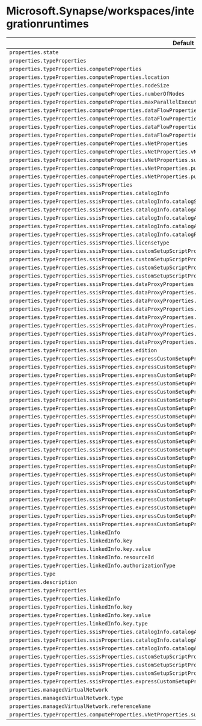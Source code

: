 # Microsoft.Synapse/workspaces/integrationruntimes

| Default Path | Alias |
|---|---|
| `properties.state` | `Microsoft.Synapse/workspaces/integrationRuntimes/Managed.state` |
| `properties.typeProperties` | `Microsoft.Synapse/workspaces/integrationRuntimes/Managed.typeProperties` |
| `properties.typeProperties.computeProperties` | `Microsoft.Synapse/workspaces/integrationRuntimes/Managed.typeProperties.computeProperties` |
| `properties.typeProperties.computeProperties.location` | `Microsoft.Synapse/workspaces/integrationRuntimes/Managed.typeProperties.computeProperties.location` |
| `properties.typeProperties.computeProperties.nodeSize` | `Microsoft.Synapse/workspaces/integrationRuntimes/Managed.typeProperties.computeProperties.nodeSize` |
| `properties.typeProperties.computeProperties.numberOfNodes` | `Microsoft.Synapse/workspaces/integrationRuntimes/Managed.typeProperties.computeProperties.numberOfNodes` |
| `properties.typeProperties.computeProperties.maxParallelExecutionsPerNode` | `Microsoft.Synapse/workspaces/integrationRuntimes/Managed.typeProperties.computeProperties.maxParallelExecutionsPerNode` |
| `properties.typeProperties.computeProperties.dataFlowProperties` | `Microsoft.Synapse/workspaces/integrationRuntimes/Managed.typeProperties.computeProperties.dataFlowProperties` |
| `properties.typeProperties.computeProperties.dataFlowProperties.computeType` | `Microsoft.Synapse/workspaces/integrationRuntimes/Managed.typeProperties.computeProperties.dataFlowProperties.computeType` |
| `properties.typeProperties.computeProperties.dataFlowProperties.coreCount` | `Microsoft.Synapse/workspaces/integrationRuntimes/Managed.typeProperties.computeProperties.dataFlowProperties.coreCount` |
| `properties.typeProperties.computeProperties.dataFlowProperties.timeToLive` | `Microsoft.Synapse/workspaces/integrationRuntimes/Managed.typeProperties.computeProperties.dataFlowProperties.timeToLive` |
| `properties.typeProperties.computeProperties.vNetProperties` | `Microsoft.Synapse/workspaces/integrationRuntimes/Managed.typeProperties.computeProperties.vNetProperties` |
| `properties.typeProperties.computeProperties.vNetProperties.vNetId` | `Microsoft.Synapse/workspaces/integrationRuntimes/Managed.typeProperties.computeProperties.vNetProperties.vNetId` |
| `properties.typeProperties.computeProperties.vNetProperties.subnet` | `Microsoft.Synapse/workspaces/integrationRuntimes/Managed.typeProperties.computeProperties.vNetProperties.subnet` |
| `properties.typeProperties.computeProperties.vNetProperties.publicIPs` | `Microsoft.Synapse/workspaces/integrationRuntimes/Managed.typeProperties.computeProperties.vNetProperties.publicIPs` |
| `properties.typeProperties.computeProperties.vNetProperties.publicIPs[*]` | `Microsoft.Synapse/workspaces/integrationRuntimes/Managed.typeProperties.computeProperties.vNetProperties.publicIPs[*]` |
| `properties.typeProperties.ssisProperties` | `Microsoft.Synapse/workspaces/integrationRuntimes/Managed.typeProperties.ssisProperties` |
| `properties.typeProperties.ssisProperties.catalogInfo` | `Microsoft.Synapse/workspaces/integrationRuntimes/Managed.typeProperties.ssisProperties.catalogInfo` |
| `properties.typeProperties.ssisProperties.catalogInfo.catalogServerEndpoint` | `Microsoft.Synapse/workspaces/integrationRuntimes/Managed.typeProperties.ssisProperties.catalogInfo.catalogServerEndpoint` |
| `properties.typeProperties.ssisProperties.catalogInfo.catalogAdminUserName` | `Microsoft.Synapse/workspaces/integrationRuntimes/Managed.typeProperties.ssisProperties.catalogInfo.catalogAdminUserName` |
| `properties.typeProperties.ssisProperties.catalogInfo.catalogAdminPassword` | `Microsoft.Synapse/workspaces/integrationRuntimes/Managed.typeProperties.ssisProperties.catalogInfo.catalogAdminPassword` |
| `properties.typeProperties.ssisProperties.catalogInfo.catalogAdminPassword.value` | `Microsoft.Synapse/workspaces/integrationRuntimes/Managed.typeProperties.ssisProperties.catalogInfo.catalogAdminPassword.value` |
| `properties.typeProperties.ssisProperties.catalogInfo.catalogPricingTier` | `Microsoft.Synapse/workspaces/integrationRuntimes/Managed.typeProperties.ssisProperties.catalogInfo.catalogPricingTier` |
| `properties.typeProperties.ssisProperties.licenseType` | `Microsoft.Synapse/workspaces/integrationRuntimes/Managed.typeProperties.ssisProperties.licenseType` |
| `properties.typeProperties.ssisProperties.customSetupScriptProperties` | `Microsoft.Synapse/workspaces/integrationRuntimes/Managed.typeProperties.ssisProperties.customSetupScriptProperties` |
| `properties.typeProperties.ssisProperties.customSetupScriptProperties.blobContainerUri` | `Microsoft.Synapse/workspaces/integrationRuntimes/Managed.typeProperties.ssisProperties.customSetupScriptProperties.blobContainerUri` |
| `properties.typeProperties.ssisProperties.customSetupScriptProperties.sasToken` | `Microsoft.Synapse/workspaces/integrationRuntimes/Managed.typeProperties.ssisProperties.customSetupScriptProperties.sasToken` |
| `properties.typeProperties.ssisProperties.customSetupScriptProperties.sasToken.value` | `Microsoft.Synapse/workspaces/integrationRuntimes/Managed.typeProperties.ssisProperties.customSetupScriptProperties.sasToken.value` |
| `properties.typeProperties.ssisProperties.dataProxyProperties` | `Microsoft.Synapse/workspaces/integrationRuntimes/Managed.typeProperties.ssisProperties.dataProxyProperties` |
| `properties.typeProperties.ssisProperties.dataProxyProperties.connectVia` | `Microsoft.Synapse/workspaces/integrationRuntimes/Managed.typeProperties.ssisProperties.dataProxyProperties.connectVia` |
| `properties.typeProperties.ssisProperties.dataProxyProperties.connectVia.type` | `Microsoft.Synapse/workspaces/integrationRuntimes/Managed.typeProperties.ssisProperties.dataProxyProperties.connectVia.type` |
| `properties.typeProperties.ssisProperties.dataProxyProperties.connectVia.referenceName` | `Microsoft.Synapse/workspaces/integrationRuntimes/Managed.typeProperties.ssisProperties.dataProxyProperties.connectVia.referenceName` |
| `properties.typeProperties.ssisProperties.dataProxyProperties.stagingLinkedService` | `Microsoft.Synapse/workspaces/integrationRuntimes/Managed.typeProperties.ssisProperties.dataProxyProperties.stagingLinkedService` |
| `properties.typeProperties.ssisProperties.dataProxyProperties.stagingLinkedService.type` | `Microsoft.Synapse/workspaces/integrationRuntimes/Managed.typeProperties.ssisProperties.dataProxyProperties.stagingLinkedService.type` |
| `properties.typeProperties.ssisProperties.dataProxyProperties.stagingLinkedService.referenceName` | `Microsoft.Synapse/workspaces/integrationRuntimes/Managed.typeProperties.ssisProperties.dataProxyProperties.stagingLinkedService.referenceName` |
| `properties.typeProperties.ssisProperties.dataProxyProperties.path` | `Microsoft.Synapse/workspaces/integrationRuntimes/Managed.typeProperties.ssisProperties.dataProxyProperties.path` |
| `properties.typeProperties.ssisProperties.edition` | `Microsoft.Synapse/workspaces/integrationRuntimes/Managed.typeProperties.ssisProperties.edition` |
| `properties.typeProperties.ssisProperties.expressCustomSetupProperties` | `Microsoft.Synapse/workspaces/integrationRuntimes/Managed.typeProperties.ssisProperties.expressCustomSetupProperties` |
| `properties.typeProperties.ssisProperties.expressCustomSetupProperties[*]` | `Microsoft.Synapse/workspaces/integrationRuntimes/Managed.typeProperties.ssisProperties.expressCustomSetupProperties[*]` |
| `properties.typeProperties.ssisProperties.expressCustomSetupProperties[*].typeProperties` | `Microsoft.Synapse/workspaces/integrationRuntimes/Managed.typeProperties.ssisProperties.expressCustomSetupProperties[*].CmdkeySetup.typeProperties` |
| `properties.typeProperties.ssisProperties.expressCustomSetupProperties[*].typeProperties.password` | `Microsoft.Synapse/workspaces/integrationRuntimes/Managed.typeProperties.ssisProperties.expressCustomSetupProperties[*].CmdkeySetup.typeProperties.password.SecureString` |
| `properties.typeProperties.ssisProperties.expressCustomSetupProperties[*].typeProperties.password.value` | `Microsoft.Synapse/workspaces/integrationRuntimes/Managed.typeProperties.ssisProperties.expressCustomSetupProperties[*].CmdkeySetup.typeProperties.password.SecureString.value` |
| `properties.typeProperties.ssisProperties.expressCustomSetupProperties[*].typeProperties.password.store` | `Microsoft.Synapse/workspaces/integrationRuntimes/Managed.typeProperties.ssisProperties.expressCustomSetupProperties[*].CmdkeySetup.typeProperties.password.AzureKeyVaultSecret.store` |
| `properties.typeProperties.ssisProperties.expressCustomSetupProperties[*].typeProperties.password.store.type` | `Microsoft.Synapse/workspaces/integrationRuntimes/Managed.typeProperties.ssisProperties.expressCustomSetupProperties[*].CmdkeySetup.typeProperties.password.AzureKeyVaultSecret.store.type` |
| `properties.typeProperties.ssisProperties.expressCustomSetupProperties[*].typeProperties.password.store.referenceName` | `Microsoft.Synapse/workspaces/integrationRuntimes/Managed.typeProperties.ssisProperties.expressCustomSetupProperties[*].CmdkeySetup.typeProperties.password.AzureKeyVaultSecret.store.referenceName` |
| `properties.typeProperties.ssisProperties.expressCustomSetupProperties[*].typeProperties.password.store.parameters` | `Microsoft.Synapse/workspaces/integrationRuntimes/Managed.typeProperties.ssisProperties.expressCustomSetupProperties[*].CmdkeySetup.typeProperties.password.AzureKeyVaultSecret.store.parameters` |
| `properties.typeProperties.ssisProperties.expressCustomSetupProperties[*].typeProperties.password.type` | `Microsoft.Synapse/workspaces/integrationRuntimes/Managed.typeProperties.ssisProperties.expressCustomSetupProperties[*].CmdkeySetup.typeProperties.password.type` |
| `properties.typeProperties.ssisProperties.expressCustomSetupProperties[*].typeProperties.variableName` | `Microsoft.Synapse/workspaces/integrationRuntimes/Managed.typeProperties.ssisProperties.expressCustomSetupProperties[*].EnvironmentVariableSetup.typeProperties.variableName` |
| `properties.typeProperties.ssisProperties.expressCustomSetupProperties[*].typeProperties.variableValue` | `Microsoft.Synapse/workspaces/integrationRuntimes/Managed.typeProperties.ssisProperties.expressCustomSetupProperties[*].EnvironmentVariableSetup.typeProperties.variableValue` |
| `properties.typeProperties.ssisProperties.expressCustomSetupProperties[*].typeProperties.componentName` | `Microsoft.Synapse/workspaces/integrationRuntimes/Managed.typeProperties.ssisProperties.expressCustomSetupProperties[*].ComponentSetup.typeProperties.componentName` |
| `properties.typeProperties.ssisProperties.expressCustomSetupProperties[*].typeProperties.licenseKey` | `Microsoft.Synapse/workspaces/integrationRuntimes/Managed.typeProperties.ssisProperties.expressCustomSetupProperties[*].ComponentSetup.typeProperties.licenseKey.SecureString` |
| `properties.typeProperties.ssisProperties.expressCustomSetupProperties[*].typeProperties.licenseKey.value` | `Microsoft.Synapse/workspaces/integrationRuntimes/Managed.typeProperties.ssisProperties.expressCustomSetupProperties[*].ComponentSetup.typeProperties.licenseKey.SecureString.value` |
| `properties.typeProperties.ssisProperties.expressCustomSetupProperties[*].typeProperties.licenseKey.store` | `Microsoft.Synapse/workspaces/integrationRuntimes/Managed.typeProperties.ssisProperties.expressCustomSetupProperties[*].ComponentSetup.typeProperties.licenseKey.AzureKeyVaultSecret.store` |
| `properties.typeProperties.ssisProperties.expressCustomSetupProperties[*].typeProperties.licenseKey.store.type` | `Microsoft.Synapse/workspaces/integrationRuntimes/Managed.typeProperties.ssisProperties.expressCustomSetupProperties[*].ComponentSetup.typeProperties.licenseKey.AzureKeyVaultSecret.store.type` |
| `properties.typeProperties.ssisProperties.expressCustomSetupProperties[*].typeProperties.licenseKey.store.referenceName` | `Microsoft.Synapse/workspaces/integrationRuntimes/Managed.typeProperties.ssisProperties.expressCustomSetupProperties[*].ComponentSetup.typeProperties.licenseKey.AzureKeyVaultSecret.store.referenceName` |
| `properties.typeProperties.ssisProperties.expressCustomSetupProperties[*].typeProperties.licenseKey.store.parameters` | `Microsoft.Synapse/workspaces/integrationRuntimes/Managed.typeProperties.ssisProperties.expressCustomSetupProperties[*].ComponentSetup.typeProperties.licenseKey.AzureKeyVaultSecret.store.parameters` |
| `properties.typeProperties.ssisProperties.expressCustomSetupProperties[*].typeProperties.licenseKey.type` | `Microsoft.Synapse/workspaces/integrationRuntimes/Managed.typeProperties.ssisProperties.expressCustomSetupProperties[*].ComponentSetup.typeProperties.licenseKey.type` |
| `properties.typeProperties.ssisProperties.expressCustomSetupProperties[*].type` | `Microsoft.Synapse/workspaces/integrationRuntimes/Managed.typeProperties.ssisProperties.expressCustomSetupProperties[*].type` |
| `properties.typeProperties.linkedInfo` | `Microsoft.Synapse/workspaces/integrationRuntimes/SelfHosted.typeProperties.linkedInfo.Key` |
| `properties.typeProperties.linkedInfo.key` | `Microsoft.Synapse/workspaces/integrationRuntimes/SelfHosted.typeProperties.linkedInfo.Key.key` |
| `properties.typeProperties.linkedInfo.key.value` | `Microsoft.Synapse/workspaces/integrationRuntimes/SelfHosted.typeProperties.linkedInfo.Key.key.value` |
| `properties.typeProperties.linkedInfo.resourceId` | `Microsoft.Synapse/workspaces/integrationRuntimes/SelfHosted.typeProperties.linkedInfo.RBAC.resourceId` |
| `properties.typeProperties.linkedInfo.authorizationType` | `Microsoft.Synapse/workspaces/integrationRuntimes/SelfHosted.typeProperties.linkedInfo.authorizationType` |
| `properties.type` | `Microsoft.Synapse/workspaces/integrationRuntimes/type` |
| `properties.description` | `Microsoft.Synapse/workspaces/integrationRuntimes/description` |
| `properties.typeProperties` | `Microsoft.Synapse/workspaces/integrationRuntimes/SelfHosted.typeProperties` |
| `properties.typeProperties.linkedInfo` | `Microsoft.Synapse/workspaces/integrationRuntimes/SelfHosted.typeProperties.linkedInfo.RBAC` |
| `properties.typeProperties.linkedInfo.key` | `Microsoft.Synapse/workspaces/integrationRuntimes/SelfHosted.typeProperties.linkedInfo.Key.key.SecureString` |
| `properties.typeProperties.linkedInfo.key.value` | `Microsoft.Synapse/workspaces/integrationRuntimes/SelfHosted.typeProperties.linkedInfo.Key.key.SecureString.value` |
| `properties.typeProperties.linkedInfo.key.type` | `Microsoft.Synapse/workspaces/integrationRuntimes/SelfHosted.typeProperties.linkedInfo.Key.key.type` |
| `properties.typeProperties.ssisProperties.catalogInfo.catalogAdminPassword` | `Microsoft.Synapse/workspaces/integrationRuntimes/Managed.typeProperties.ssisProperties.catalogInfo.catalogAdminPassword.SecureString` |
| `properties.typeProperties.ssisProperties.catalogInfo.catalogAdminPassword.value` | `Microsoft.Synapse/workspaces/integrationRuntimes/Managed.typeProperties.ssisProperties.catalogInfo.catalogAdminPassword.SecureString.value` |
| `properties.typeProperties.ssisProperties.catalogInfo.catalogAdminPassword.type` | `Microsoft.Synapse/workspaces/integrationRuntimes/Managed.typeProperties.ssisProperties.catalogInfo.catalogAdminPassword.type` |
| `properties.typeProperties.ssisProperties.customSetupScriptProperties.sasToken` | `Microsoft.Synapse/workspaces/integrationRuntimes/Managed.typeProperties.ssisProperties.customSetupScriptProperties.sasToken.SecureString` |
| `properties.typeProperties.ssisProperties.customSetupScriptProperties.sasToken.value` | `Microsoft.Synapse/workspaces/integrationRuntimes/Managed.typeProperties.ssisProperties.customSetupScriptProperties.sasToken.SecureString.value` |
| `properties.typeProperties.ssisProperties.customSetupScriptProperties.sasToken.type` | `Microsoft.Synapse/workspaces/integrationRuntimes/Managed.typeProperties.ssisProperties.customSetupScriptProperties.sasToken.type` |
| `properties.typeProperties.ssisProperties.expressCustomSetupProperties[*].typeProperties` | `Microsoft.Synapse/workspaces/integrationRuntimes/Managed.typeProperties.ssisProperties.expressCustomSetupProperties[*].ComponentSetup.typeProperties` |
| `properties.managedVirtualNetwork` | `Microsoft.Synapse/workspaces/integrationRuntimes/Managed.managedVirtualNetwork` |
| `properties.managedVirtualNetwork.type` | `Microsoft.Synapse/workspaces/integrationRuntimes/Managed.managedVirtualNetwork.type` |
| `properties.managedVirtualNetwork.referenceName` | `Microsoft.Synapse/workspaces/integrationRuntimes/Managed.managedVirtualNetwork.referenceName` |
| `properties.typeProperties.computeProperties.vNetProperties.subnetId` | `Microsoft.Synapse/workspaces/integrationRuntimes/Managed.typeProperties.computeProperties.vNetProperties.subnetId` |

